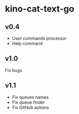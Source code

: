 # kino-cat-text-go

## v0.4
* User commands processor
* Help command
## v1.0
Fix bugs
## v1.1
* Fix queues names
* Fix queue finder
* Fix GitHub actions